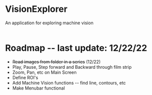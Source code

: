 # VisionExplorer 
An application for exploring machine vision
<br><br>

# Roadmap -- last update: 12/22/22
* ~~Read images from folder in a series~~ (12/22)
* Play, Pause, Step forward and Backward through film strip
* Zoom, Pan, etc on Main Screen
* Define ROI's
* Add Machine Vision functions -- find line, contours, etc
* Make Menubar functional
